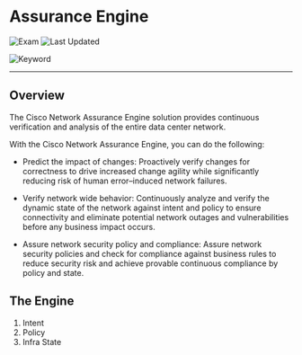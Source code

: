 # Assurance Engine

![Exam](https://img.shields.io/badge/DCCOR-8A2BE2)
![Last Updated](https://img.shields.io/badge/Last%20Updated-2024--01--16-blue)

![Keyword](https://img.shields.io/badge/Assurance%20Engine-darkgreen)

<hr>

## Overview

The Cisco Network Assurance Engine solution provides continuous verification and analysis of the entire data center network.

With the Cisco Network Assurance Engine, you can do the following:

- Predict the impact of changes: Proactively verify changes for correctness to drive increased change agility while significantly reducing risk of human error–induced network failures.

- Verify network wide behavior: Continuously analyze and verify the dynamic state of the network against intent and policy to ensure connectivity and eliminate potential network outages and vulnerabilities before any business impact occurs.

- Assure network security policy and compliance: Assure network security policies
and check for compliance against business rules to reduce security risk and achieve provable continuous compliance by policy and state.

## The Engine

1. Intent
2. Policy
3. Infra State